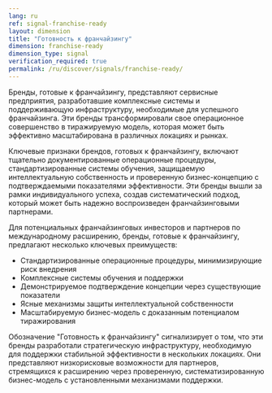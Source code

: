 ```yaml
---
lang: ru
ref: signal-franchise-ready
layout: dimension
title: "Готовность к франчайзингу"
dimension: franchise-ready
dimension_type: signal
verification_required: true
permalink: /ru/discover/signals/franchise-ready/
---
```


Бренды, готовые к франчайзингу, представляют сервисные предприятия, разработавшие комплексные системы и поддерживающую инфраструктуру, необходимые для успешного франчайзинга. Эти бренды трансформировали свое операционное совершенство в тиражируемую модель, которая может быть эффективно масштабирована в различных локациях и рынках.

Ключевые признаки брендов, готовых к франчайзингу, включают тщательно документированные операционные процедуры, стандартизированные системы обучения, защищаемую интеллектуальную собственность и проверенную бизнес-концепцию с подтверждаемыми показателями эффективности. Эти бренды вышли за рамки индивидуального успеха, создав систематический подход, который может быть надежно воспроизведен франчайзинговыми партнерами.

Для потенциальных франчайзинговых инвесторов и партнеров по международному расширению, бренды, готовые к франчайзингу, предлагают несколько ключевых преимуществ:
- Стандартизированные операционные процедуры, минимизирующие риск внедрения
- Комплексные системы обучения и поддержки
- Демонстрируемое подтверждение концепции через существующие показатели
- Ясные механизмы защиты интеллектуальной собственности
- Масштабируемую бизнес-модель с доказанным потенциалом тиражирования

Обозначение "Готовность к франчайзингу" сигнализирует о том, что эти бренды разработали стратегическую инфраструктуру, необходимую для поддержки стабильной эффективности в нескольких локациях. Они представляют низкорисковые возможности для партнеров, стремящихся к расширению через проверенную, систематизированную бизнес-модель с установленными механизмами поддержки.
